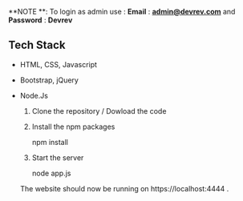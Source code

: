 
**NOTE **: To login as admin use : **Email** : **admin@devrev.com**  and **Password** : **Devrev**
## Tech Stack
- HTML, CSS, Javascript
- Bootstrap, jQuery
- Node.Js

    
    
   1. Clone the repository / Dowload the code
 
   2. Install the npm packages
      
      npm install
          
   3. Start the server
      
      node app.js
      
   The website should now be running on https://localhost:4444 .
   








 
